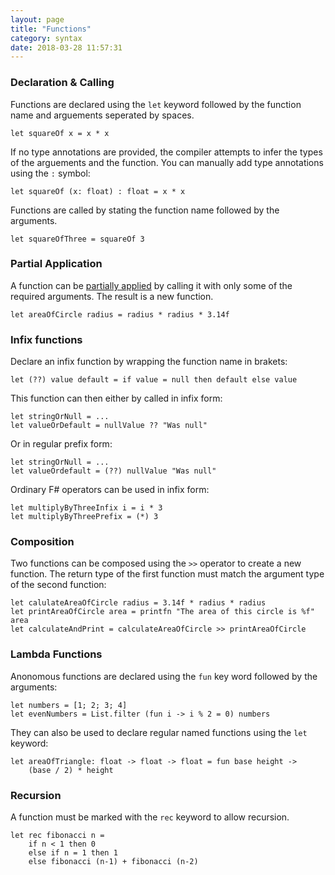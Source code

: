 ```yaml
---
layout: page
title: "Functions"
category: syntax
date: 2018-03-28 11:57:31
---
```


### Declaration & Calling
Functions are declared using the `let` keyword followed by the function name and arguements seperated by spaces.
```
let squareOf x = x * x
```

If no type annotations are provided, the compiler attempts to infer the types of the arguements and the function. You can manually add type annotations using the `:` symbol:
```
let squareOf (x: float) : float = x * x
```

Functions are called by stating the function name followed by the arguments.
```
let squareOfThree = squareOf 3
```

### Partial Application
A function can be [partially applied](https://en.wikipedia.org/Partial_Application) by calling it with only some of the required arguments. The result is a new function.
```
let areaOfCircle radius = radius * radius * 3.14f
```

### Infix functions
Declare an infix function by wrapping the function name in brakets:
```
let (??) value default = if value = null then default else value 
```

This function can then either by called in infix form:
```
let stringOrNull = ...
let valueOrDefault = nullValue ?? "Was null"
```

Or in regular prefix form:
```
let stringOrNull = ...
let valueOrdefault = (??) nullValue "Was null"
```

Ordinary F# operators can be used in infix form:
```
let multiplyByThreeInfix i = i * 3
let multiplyByThreePrefix = (*) 3
```

### Composition
Two functions can be composed using the `>>` operator to create a new function. The return type of the first function must match the argument type of the second function:
```
let calulateAreaOfCircle radius = 3.14f * radius * radius
let printAreaOfCircle area = printfn "The area of this circle is %f" area
let calculateAndPrint = calculateAreaOfCircle >> printAreaOfCircle
```

### Lambda Functions
Anonomous functions are declared using the `fun` key word followed by the arguments:
```
let numbers = [1; 2; 3; 4]
let evenNumbers = List.filter (fun i -> i % 2 = 0) numbers
```
They can also be used to declare regular named functions using the `let` keyword:
```
let areaOfTriangle: float -> float -> float = fun base height -> 
    (base / 2) * height
```

### Recursion
A function must be marked with the `rec` keyword to allow recursion.
```
let rec fibonacci n = 
    if n < 1 then 0
    else if n = 1 then 1
    else fibonacci (n-1) + fibonacci (n-2)
```